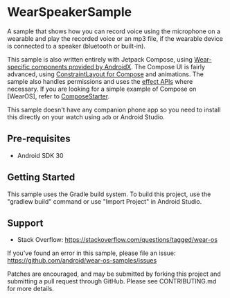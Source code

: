 
WearSpeakerSample
================================

A sample that shows how you can record voice using the microphone on a wearable and
play the recorded voice or an mp3 file, if the wearable device is connected to a speaker
(bluetooth or built-in).

This sample is also written entirely with Jetpack Compose, using [Wear-specific components provided
by AndroidX](https://developer.android.com/jetpack/androidx/releases/wear-compose).
The Compose UI is fairly advanced, using [ConstraintLayout for Compose](https://developer.android.com/jetpack/compose/layouts/constraintlayout) and animations.
The sample also handles permissions and uses the [effect APIs](https://developer.android.com/jetpack/compose/side-effects) where necessary.
If you are looking for a simple example of Compose on [WearOS], refer to [ComposeStarter](../ComposeStarter).

This sample doesn't have any companion phone app so you need to install this directly
on your watch using `adb` or Android Studio.

Pre-requisites
--------------

- Android SDK 30

Getting Started
---------------

This sample uses the Gradle build system. To build this project, use the
"gradlew build" command or use "Import Project" in Android Studio.

Support
-------

- Stack Overflow: https://stackoverflow.com/questions/tagged/wear-os

If you've found an error in this sample, please file an issue:
https://github.com/android/wear-os-samples/issues

Patches are encouraged, and may be submitted by forking this project and
submitting a pull request through GitHub. Please see CONTRIBUTING.md for more details.
